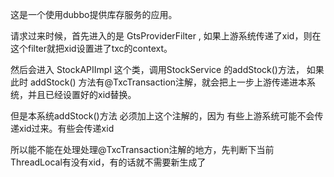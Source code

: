 这是一个使用dubbo提供库存服务的应用。

请求过来时候，首先进入的是 GtsProviderFilter , 如果上游系统传递了xid，则在这个filter就把xid设置进了txc的context。

然后会进入 StockAPIImpl 这个类，调用StockService 的addStock()方法，  如果此时 addStock() 方法有@TxcTransaction注解，就会把上一步上游传递进本系统，并且已经设置好的xid替换。


但是本系统addStock()方法  必须加上这个注解的，因为 有些上游系统可能不会传递xid过来。有些会传递xid


所以能不能在处理处理@TxcTransaction注解的地方，先判断下当前ThreadLocal有没有xid，有的话就不需要新生成了